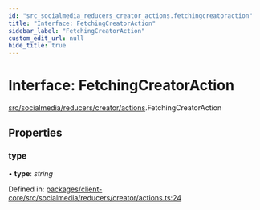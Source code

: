 ```yaml
---
id: "src_socialmedia_reducers_creator_actions.fetchingcreatoraction"
title: "Interface: FetchingCreatorAction"
sidebar_label: "FetchingCreatorAction"
custom_edit_url: null
hide_title: true
---
```


# Interface: FetchingCreatorAction

[src/socialmedia/reducers/creator/actions](../modules/src_socialmedia_reducers_creator_actions.md).FetchingCreatorAction

## Properties

### type

• **type**: *string*

Defined in: [packages/client-core/src/socialmedia/reducers/creator/actions.ts:24](https://github.com/xr3ngine/xr3ngine/blob/77d12cea0/packages/client-core/src/socialmedia/reducers/creator/actions.ts#L24)
